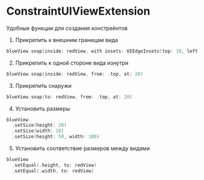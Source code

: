 # ConstraintUIViewExtension
Удобные функции для создания констрейнтов

1. Прикрепить к внешним границам вида
```swift
blueView.snap(inside: redView, with insets: UIEdgeInsets(top: 10, left: 10, bottom: 10, right: 10))
```

2. Прикрепить к одной стороне вида изнутри
```swift
blueView.snap(inside: redView, from: .top, at: 20)
```

3. Прикрепить снаружи 
```swift
blueView.snap(to: redView, from: .top, at: 20)
```

4. Установить размеры
```swift
blueView
  .setSize(height: 20)
  .setSize(width: 10)
  .setSize(height: 50, width: 100)
```

5. Установить соответствие размеров между видами
```swift
blueView
  .setEqual(.height, to: redView)
  .setEqual(.width, to: redView)
```
